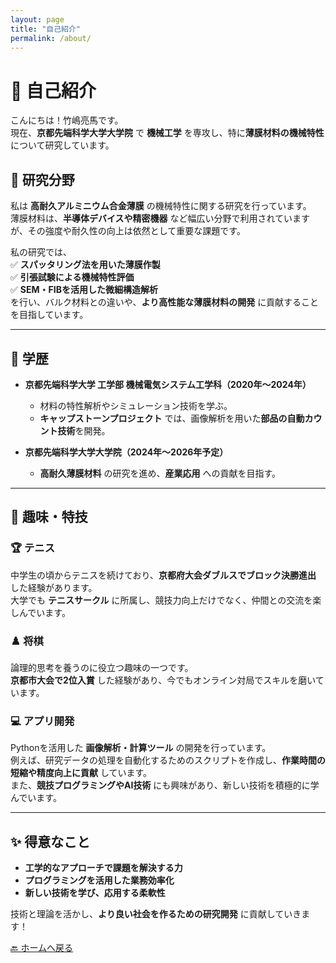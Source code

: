 ```yaml
---
layout: page
title: "自己紹介"
permalink: /about/
---
```


# 🎤 自己紹介

こんにちは！竹嶋亮馬です。  
現在、**京都先端科学大学大学院** で **機械工学** を専攻し、特に**薄膜材料の機械特性** について研究しています。  

## 🔬 **研究分野**
私は **高耐久アルミニウム合金薄膜** の機械特性に関する研究を行っています。  
薄膜材料は、**半導体デバイスや精密機器** など幅広い分野で利用されていますが、その強度や耐久性の向上は依然として重要な課題です。  

私の研究では、  
✅ **スパッタリング法を用いた薄膜作製**  
✅ **引張試験による機械特性評価**  
✅ **SEM・FIBを活用した微細構造解析**  
を行い、バルク材料との違いや、**より高性能な薄膜材料の開発** に貢献することを目指しています。

---

## 📖 **学歴**
- **京都先端科学大学 工学部 機械電気システム工学科（2020年～2024年）**  
  - 材料の特性解析やシミュレーション技術を学ぶ。  
  - **キャップストーンプロジェクト** では、画像解析を用いた**部品の自動カウント技術**を開発。  

- **京都先端科学大学大学院（2024年～2026年予定）**  
  - **高耐久薄膜材料** の研究を進め、**産業応用** への貢献を目指す。

---

## 🎾 **趣味・特技**
### **🏆 テニス**
中学生の頃からテニスを続けており、**京都府大会ダブルスでブロック決勝進出** した経験があります。  
大学でも **テニスサークル** に所属し、競技力向上だけでなく、仲間との交流を楽しんでいます。  

### **♟️ 将棋**
論理的思考を養うのに役立つ趣味の一つです。  
**京都市大会で2位入賞** した経験があり、今でもオンライン対局でスキルを磨いています。

### **💻 アプリ開発**
Pythonを活用した **画像解析・計算ツール** の開発を行っています。  
例えば、研究データの処理を自動化するためのスクリプトを作成し、**作業時間の短縮や精度向上に貢献** しています。  
また、**競技プログラミングやAI技術** にも興味があり、新しい技術を積極的に学んでいます。

---

## **✨ 得意なこと**
- **工学的なアプローチで課題を解決する力**  
- **プログラミングを活用した業務効率化**  
- **新しい技術を学び、応用する柔軟性**  

技術と理論を活かし、**より良い社会を作るための研究開発** に貢献していきます！

[🔙 ホームへ戻る](/)
